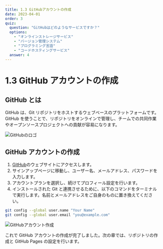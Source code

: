 ```yaml
---
title: 1.3 GitHubアカウントの作成
date: 2023-04-01
order: 3
quiz:
  question: "GitHubはどのようなサービスですか？"
  options:
    - "オンラインストレージサービス"
    - "バージョン管理システム"
    - "プログラミング言語"
    - "コードホスティングサービス"
  answer: 4
---
```


# 1.3 GitHub アカウントの作成

## GitHub とは

GitHub は、Git リポジトリをホストするウェブベースのプラットフォームです。GitHub を使うことで、リポジトリをオンラインで管理し、チームでの共同作業やオープンソースプロジェクトへの貢献が容易になります。

![GitHubのロゴ](./dummy-images/github-logo.png)

## GitHub アカウントの作成

1. [GitHub](https://github.com/)のウェブサイトにアクセスします。
2. サインアップページに移動し、ユーザー名、メールアドレス、パスワードを入力します。
3. アカウントプランを選択し、続けてプロフィール設定を行います。
4. インストールされた Git と連携させるために、以下のコマンドをターミナルで実行します。名前とメールアドレスをご自身のものに置き換えてください。

```bash
git config --global user.name "Your Name"
git config --global user.email "you@example.com"
```

![GitHubアカウント作成](./dummy-images/github-signup.png)

これで GitHub アカウントの作成が完了しました。次の章では、リポジトリの作成と GitHub Pages の設定を行います。

